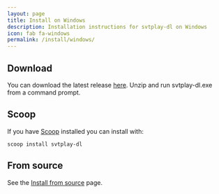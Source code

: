```yaml
---
layout: page
title: Install on Windows
description: Installation instructions for svtplay-dl on Windows
icon: fab fa-windows
permalink: /install/windows/
---
```


## Download

You can download the latest release [here](https://svtplay-dl.se/download/latest/svtplay-dl.zip).
Unzip and run svtplay-dl.exe from a command prompt.

## Scoop

If you have [Scoop](https://github.com/lukesampson/scoop) installed you can install with:

```
scoop install svtplay-dl
```

## From source

See the [Install from source](/install/source/) page.
